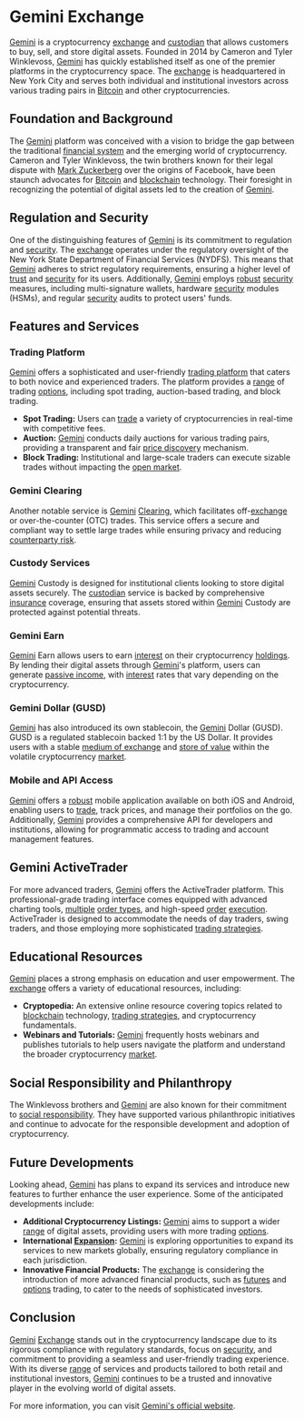 # Gemini Exchange

[Gemini](../g/gemini.md) is a cryptocurrency [exchange](../e/exchange.md) and [custodian](../c/custodian.md) that allows customers to buy, sell, and store digital assets. Founded in 2014 by Cameron and Tyler Winklevoss, [Gemini](../g/gemini.md) has quickly established itself as one of the premier platforms in the cryptocurrency space. The [exchange](../e/exchange.md) is headquartered in New York City and serves both individual and institutional investors across various trading pairs in [Bitcoin](../b/bitcoin.md) and other cryptocurrencies.

## Foundation and Background

The [Gemini](../g/gemini.md) platform was conceived with a vision to bridge the gap between the traditional [financial system](../f/financial_system.md) and the emerging world of cryptocurrency. Cameron and Tyler Winklevoss, the twin brothers known for their legal dispute with [Mark Zuckerberg](../m/mark_zuckerberg.md) over the origins of Facebook, have been staunch advocates for [Bitcoin](../b/bitcoin.md) and [blockchain](../b/blockchain_in_trading.md) technology. Their foresight in recognizing the potential of digital assets led to the creation of [Gemini](../g/gemini.md).

## Regulation and Security

One of the distinguishing features of [Gemini](../g/gemini.md) is its commitment to regulation and [security](../s/security.md). The [exchange](../e/exchange.md) operates under the regulatory oversight of the New York State Department of Financial Services (NYDFS). This means that [Gemini](../g/gemini.md) adheres to strict regulatory requirements, ensuring a higher level of [trust](../t/trust.md) and [security](../s/security.md) for its users. Additionally, [Gemini](../g/gemini.md) employs [robust](../r/robust.md) [security](../s/security.md) measures, including multi-signature wallets, hardware [security](../s/security.md) modules (HSMs), and regular [security](../s/security.md) audits to protect users' funds.

## Features and Services

### Trading Platform

[Gemini](../g/gemini.md) offers a sophisticated and user-friendly [trading platform](../t/trading_platform.md) that caters to both novice and experienced traders. The platform provides a [range](../r/range.md) of trading [options](../o/options.md), including spot trading, auction-based trading, and block trading.

- **Spot Trading:** Users can [trade](../t/trade.md) a variety of cryptocurrencies in real-time with competitive fees.
- **Auction:** [Gemini](../g/gemini.md) conducts daily auctions for various trading pairs, providing a transparent and fair [price discovery](../p/price_discovery.md) mechanism.
- **Block Trading:** Institutional and large-scale traders can execute sizable trades without impacting the [open market](../o/open_market.md).

### Gemini Clearing

Another notable service is [Gemini](../g/gemini.md) [Clearing](../c/clearing.md), which facilitates off-[exchange](../e/exchange.md) or over-the-counter (OTC) trades. This service offers a secure and compliant way to settle large trades while ensuring privacy and reducing [counterparty risk](../c/counterparty_risk.md).

### Custody Services

[Gemini](../g/gemini.md) Custody is designed for institutional clients looking to store digital assets securely. The [custodian](../c/custodian.md) service is backed by comprehensive [insurance](../i/insurance.md) coverage, ensuring that assets stored within [Gemini](../g/gemini.md) Custody are protected against potential threats.

### Gemini Earn

[Gemini](../g/gemini.md) Earn allows users to earn [interest](../i/interest.md) on their cryptocurrency [holdings](../h/holdings.md). By lending their digital assets through [Gemini](../g/gemini.md)'s platform, users can generate [passive income](../p/passive_income.md), with [interest](../i/interest.md) rates that vary depending on the cryptocurrency.

### Gemini Dollar (GUSD)

[Gemini](../g/gemini.md) has also introduced its own stablecoin, the [Gemini](../g/gemini.md) Dollar (GUSD). GUSD is a regulated stablecoin backed 1:1 by the US Dollar. It provides users with a stable [medium of exchange](../m/medium_of_exchange.md) and [store of value](../s/store_of_value.md) within the volatile cryptocurrency [market](../m/market.md).

### Mobile and API Access

[Gemini](../g/gemini.md) offers a [robust](../r/robust.md) mobile application available on both iOS and Android, enabling users to [trade](../t/trade.md), track prices, and manage their portfolios on the go. Additionally, [Gemini](../g/gemini.md) provides a comprehensive API for developers and institutions, allowing for programmatic access to trading and account management features.

## Gemini ActiveTrader

For more advanced traders, [Gemini](../g/gemini.md) offers the ActiveTrader platform. This professional-grade trading interface comes equipped with advanced charting tools, [multiple](../m/multiple.md) [order types](../o/order_types_in_trading.md), and high-speed [order](../o/order.md) [execution](../e/execution.md). ActiveTrader is designed to accommodate the needs of day traders, swing traders, and those employing more sophisticated [trading strategies](../t/trading_strategies.md).

## Educational Resources

[Gemini](../g/gemini.md) places a strong emphasis on education and user empowerment. The [exchange](../e/exchange.md) offers a variety of educational resources, including:

- **Cryptopedia:** An extensive online resource covering topics related to [blockchain](../b/blockchain_in_trading.md) technology, [trading strategies](../t/trading_strategies.md), and cryptocurrency fundamentals.
- **Webinars and Tutorials:** [Gemini](../g/gemini.md) frequently hosts webinars and publishes tutorials to help users navigate the platform and understand the broader cryptocurrency [market](../m/market.md).

## Social Responsibility and Philanthropy

The Winklevoss brothers and [Gemini](../g/gemini.md) are also known for their commitment to [social responsibility](../s/social_responsibility.md). They have supported various philanthropic initiatives and continue to advocate for the responsible development and adoption of cryptocurrency.

## Future Developments

Looking ahead, [Gemini](../g/gemini.md) has plans to expand its services and introduce new features to further enhance the user experience. Some of the anticipated developments include:

- **Additional Cryptocurrency Listings:** [Gemini](../g/gemini.md) aims to support a wider [range](../r/range.md) of digital assets, providing users with more trading [options](../o/options.md).
- **International [Expansion](../e/expansion.md):** [Gemini](../g/gemini.md) is exploring opportunities to expand its services to new markets globally, ensuring regulatory compliance in each jurisdiction.
- **Innovative Financial Products:** The [exchange](../e/exchange.md) is considering the introduction of more advanced financial products, such as [futures](../f/futures.md) and [options](../o/options.md) trading, to cater to the needs of sophisticated investors.

## Conclusion

[Gemini](../g/gemini.md) [Exchange](../e/exchange.md) stands out in the cryptocurrency landscape due to its rigorous compliance with regulatory standards, focus on [security](../s/security.md), and commitment to providing a seamless and user-friendly trading experience. With its diverse [range](../r/range.md) of services and products tailored to both retail and institutional investors, [Gemini](../g/gemini.md) continues to be a trusted and innovative player in the evolving world of digital assets.

For more information, you can visit [Gemini's official website](https://www.gemini.com).